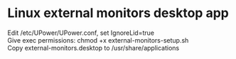 # Linux external monitors desktop app

Edit /etc/UPower/UPower.conf, set IgnoreLid=true  
Give exec permissions: chmod +x external-monitors-setup.sh  
Copy external-monitors.desktop to /usr/share/applications
